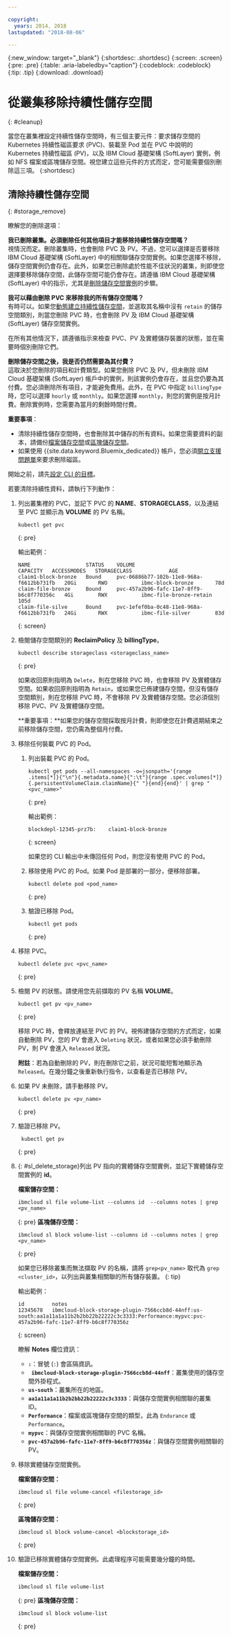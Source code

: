 ```yaml
---

copyright:
  years: 2014, 2018
lastupdated: "2018-08-06"

---
```


{:new_window: target="_blank"}
{:shortdesc: .shortdesc}
{:screen: .screen}
{:pre: .pre}
{:table: .aria-labeledby="caption"}
{:codeblock: .codeblock}
{:tip: .tip}
{:download: .download}


# 從叢集移除持續性儲存空間
{: #cleanup}

當您在叢集裡設定持續性儲存空間時，有三個主要元件：要求儲存空間的 Kubernetes 持續性磁區要求 (PVC)、裝載至 Pod 並在 PVC 中說明的 Kubernetes 持續性磁區 (PV)，以及 IBM Cloud 基礎架構 (SoftLayer) 實例，例如 NFS 檔案或區塊儲存空間。視您建立這些元件的方式而定，您可能需要個別刪除這三項。
{:shortdesc}

## 清除持續性儲存空間
{: #storage_remove}

瞭解您的刪除選項：

**我已刪除叢集。必須刪除任何其他項目才能移除持續性儲存空間嗎？**</br>
視情況而定。刪除叢集時，也會刪除 PVC 及 PV。不過，您可以選擇是否要移除 IBM Cloud 基礎架構 (SoftLayer) 中的相關聯儲存空間實例。如果您選擇不移除，儲存空間實例仍會存在。此外，如果您已刪除處於性能不佳狀況的叢集，則即使您選擇要移除儲存空間，此儲存空間可能仍會存在。請遵循 IBM Cloud 基礎架構 (SoftLayer) 中的指示，尤其是[刪除儲存空間實例](#sl_delete_storage)的步驟。

**我可以藉由刪除 PVC 來移除我的所有儲存空間嗎？**</br>
有時可以。如果您[動態建立持續性儲存空間](cs_storage_basics.html#dynamic_provisioning)，並選取其名稱中沒有 `retain` 的儲存空間類別，則當您刪除 PVC 時，也會刪除 PV 及 IBM Cloud 基礎架構 (SoftLayer) 儲存空間實例。

在所有其他情況下，請遵循指示來檢查 PVC、PV 及實體儲存裝置的狀態，並在需要時個別刪除它們。 

**刪除儲存空間之後，我是否仍然需要為其付費？**</br>
這取決於您刪除的項目和計費類型。如果您刪除 PVC 及 PV，但未刪除 IBM Cloud 基礎架構 (SoftLayer) 帳戶中的實例，則該實例仍會存在，並且您仍要為其付費。您必須刪除所有項目，才能避免費用。此外，在 PVC 中指定 `billingType` 時，您可以選擇 `hourly` 或 `monthly`。如果您選擇 `monthly`，則您的實例是按月計費。刪除實例時，您需要為當月的剩餘時間付費。


**重要事項**：
* 清除持續性儲存空間時，也會刪除其中儲存的所有資料。如果您需要資料的副本，請備份[檔案儲存空間](cs_storage_file.html#backup_restore)或[區塊儲存空間](cs_storage_block.html#backup_restore)。
* 如果使用 {{site.data.keyword.Bluemix_dedicated}} 帳戶，您必須[開立支援問題單](/docs/get-support/howtogetsupport.html#getting-customer-support)來要求刪除磁區。

開始之前，請先[設定 CLI 的目標](cs_cli_install.html#cs_cli_configure)。

若要清除持續性資料，請執行下列動作：

1.  列出叢集裡的 PVC，並記下 PVC 的 **NAME**、**STORAGECLASS**，以及連結至 PVC 並顯示為 **VOLUME** 的 PV 名稱。
    ```
    kubectl get pvc
    ```
    {: pre}

    輸出範例：
    ```
    NAME                  STATUS    VOLUME                                     CAPACITY   ACCESSMODES   STORAGECLASS            AGE
    claim1-block-bronze   Bound     pvc-06886b77-102b-11e8-968a-f6612bb731fb   20Gi       RWO           ibmc-block-bronze       78d
    claim-file-bronze     Bound     pvc-457a2b96-fafc-11e7-8ff9-b6c8f770356c   4Gi        RWX           ibmc-file-bronze-retain 105d
    claim-file-silve      Bound     pvc-1efef0ba-0c48-11e8-968a-f6612bb731fb   24Gi       RWX           ibmc-file-silver        83d
    ```
    {: screen}
    
2. 檢閱儲存空間類別的 **ReclaimPolicy** 及 **billingType**。 
   ```
   kubectl describe storageclass <storageclass_name>
   ```
   {: pre}
   
   如果收回原則指明為 `Delete`，則在您移除 PVC 時，也會移除 PV 及實體儲存空間。如果收回原則指明為 `Retain`，或如果您已佈建儲存空間，但沒有儲存空間類別，則在您移除 PVC 時，不會移除 PV 及實體儲存空間。您必須個別移除 PVC、PV 及實體儲存空間。 
   
   **重要事項：**如果您的儲存空間採取按月計費，則即使您在計費週期結束之前移除儲存空間，您仍需為整個月付費。 
   
3. 移除任何裝載 PVC 的 Pod。 
   1. 列出裝載 PVC 的 Pod。
      ```
      kubectl get pods --all-namespaces -o=jsonpath='{range .items[*]}{"\n"}{.metadata.name}{":\t"}{range .spec.volumes[*]}{.persistentVolumeClaim.claimName}{" "}{end}{end}' | grep "<pvc_name>"
      ```
      {: pre}
    
      輸出範例：
        ```
      blockdepl-12345-prz7b:	claim1-block-bronze  
      ```
      {: screen}
    
      如果您的 CLI 輸出中未傳回任何 Pod，則您沒有使用 PVC 的 Pod。 
    
   2. 移除使用 PVC 的 Pod。如果 Pod 是部署的一部分，便移除部署。
      ```
      kubectl delete pod <pod_name>
      ```
      {: pre}
      
   3. 驗證已移除 Pod。
      ```
      kubectl get pods
      ```
      {: pre}
   
4. 移除 PVC。 
   ```
   kubectl delete pvc <pvc_name>
   ```
   {: pre}
   
5. 檢閱 PV 的狀態。請使用您先前擷取的 PV 名稱 **VOLUME**。 
   ```
   kubectl get pv <pv_name>
   ```
   {: pre}
   
   移除 PVC 時，會釋放連結至 PVC 的 PV。視佈建儲存空間的方式而定，如果自動刪除 PV，您的 PV 會進入 `Deleting` 狀況，或者如果您必須手動刪除 PV，則 PV 會進入 `Released` 狀況。 
   
   **附註**：若為自動刪除的 PV，則在刪除它之前，狀況可能短暫地顯示為 `Released`。在幾分鐘之後重新執行指令，以查看是否已移除 PV。
   
6. 如果 PV 未刪除，請手動移除 PV。 
   ```
   kubectl delete pv <pv_name>
   ```
   {: pre}
   
7. 驗證已移除 PV。 
   ```
    kubectl get pv
    ```
   {: pre}
   
8. {: #sl_delete_storage}列出 PV 指向的實體儲存空間實例，並記下實體儲存空間實例的 **id**。 

   **檔案儲存空間：** 
   ```
   ibmcloud sl file volume-list --columns id  --columns notes | grep <pv_name>
   ```
   {: pre}
   **區塊儲存空間：**
   ```
   ibmcloud sl block volume-list --columns id --columns notes | grep <pv_name>
   ```
   {: pre}
     
   如果您已移除叢集而無法擷取 PV 的名稱，請將 `grep<pv_name>` 取代為 `grep <cluster_id>`，以列出與叢集相關聯的所有儲存裝置。
   {: tip}
     
   輸出範例： 
   ```
   id         notes   
   12345678   ibmcloud-block-storage-plugin-7566ccb8d-44nff:us-south:aa1a11a1a11b2b2bb22b22222c3c3333:Performance:mypvc:pvc-457a2b96-fafc-11e7-8ff9-b6c8f770356z 
   ```
   {: screen}
     
   瞭解 **Notes** 欄位資訊：
   *  **`:`**：冒號 (`:`) 會區隔資訊。
   *  **` ibmcloud-block-storage-plugin-7566ccb8d-44nff`**：叢集使用的儲存空間外掛程式。
   *  **`us-south`**：叢集所在的地區。
   *  **`aa1a11a1a11b2b2bb22b22222c3c3333`**：與儲存空間實例相關聯的叢集 ID。
   *  **`Performance`**：檔案或區塊儲存空間的類型，此為 `Endurance` 或 `Performance`。
   *  **`mypvc`**：與儲存空間實例相關聯的 PVC 名稱。
   *  **`pvc-457a2b96-fafc-11e7-8ff9-b6c8f770356z`**：與儲存空間實例相關聯的 PV。
     
9. 移除實體儲存空間實例。 
   
   **檔案儲存空間：**
   ```
   ibmcloud sl file volume-cancel <filestorage_id>
   ```
   {: pre}
   
   **區塊儲存空間：**
   ```
   ibmcloud sl block volume-cancel <blockstorage_id>
   ```
   {: pre}
     
9. 驗證已移除實體儲存空間實例。此處理程序可能需要幾分鐘的時間。 

   **檔案儲存空間：** 
   ```
   ibmcloud sl file volume-list
   ```
   {: pre}
   **區塊儲存空間：**
   ```
   ibmcloud sl block volume-list
   ```
   {: pre}
 
